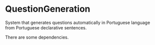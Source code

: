 # QuestionGeneration
System that generates questions automatically in Portuguese language from Portuguese declarative sentences.

There are some dependencies.
